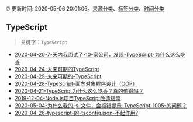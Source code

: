:alarm_clock: 更新时间: 2020-05-06 20:01:06。[来源分类](../README.md)、[标签分类](../TAGS.md)、[时间分类](../TIMELINE.md)

## TypeScript


> 关键字：`TypeScript`



- [2020-04-20-7-天内我面试了-10-家公司，发现-TypeScript-为什么这么吃香](https://www.ershicimi.com/p/9e8a4ad92ab0676e564c6379837d7938) 
- [2020-04-24-未来可期的TypeScript](https://www.ershicimi.com/p/2a1d70522d7bf044ff46b5799a796ea6) 
- [2020-04-29-未来可期的-TypeScript](https://www.ershicimi.com/p/e4432c466e130a4a7d95681ebf0280b1) 
- [2020-04-28-TypeScript-面向对象程序设计（OOP）](https://www.ershicimi.com/p/2ea4c067b144aabd58d8411d0d077569) 
- [2020-04-21-TypeScript为什么这么吃香？真的值得吗？](https://www.ershicimi.com/p/42e24c29e93e27f12459d19a4d2cd281) 
- [2019-12-04-Node.js项目TypeScript改造指南](https://juejin.im/post/5de4867f51882573135415dd) 
- [2020-05-04-为什么我的.js-文件，会报错提示-TypeScript-1005-的问题？](https://www.v2ex.com/t/668458) 
- [2020-04-26-typescript-的-tsconfig.json-不起作用?](https://www.v2ex.com/t/666178) 